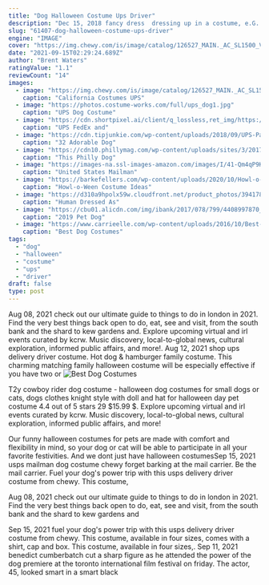 ```yaml
---
title: "Dog Halloween Costume Ups Driver"
description: "Dec 15, 2018 fancy dress  dressing up in a costume, e.G. For halloween  formal wear such as a ball gown; nappy  kind of underpants for babies (diaper in british english)  an insulting word about afro"
slug: "61407-dog-halloween-costume-ups-driver"
engine: "IMAGE"
cover: "https://img.chewy.com/is/image/catalog/126527_MAIN._AC_SL1500_V1539380298_.jpg"
date: "2021-09-15T02:29:24.689Z"
author: "Brent Waters"
ratingValue: "1.1"
reviewCount: "14"
images:
  - image: "https://img.chewy.com/is/image/catalog/126527_MAIN._AC_SL1500_V1539380298_.jpg"
    caption: "California Costumes UPS"
  - image: "https://photos.costume-works.com/full/ups_dog1.jpg"
    caption: "UPS Dog Costume"
  - image: "https://cdn.shortpixel.ai/client/q_lossless,ret_img/https://www.coolest-homemade-costumes.com/files/2014/11/ups-fedex-and-usps-working-together-for-on-time-delivery-135577-600x800.jpg"
    caption: "UPS FedEx and"
  - image: "https://cdn.tipjunkie.com/wp-content/uploads/2018/09/UPS-Pal-Pet-Costume-on-Amazon.jpg"
    caption: "32 Adorable Dog"
  - image: "https://cdn10.phillymag.com/wp-content/uploads/sites/3/2017/11/OTO-Dog-UPS-Driver-Halloween-Costume-900x600-1.jpg"
    caption: "This Philly Dog"
  - image: "https://images-na.ssl-images-amazon.com/images/I/41-Qm4qP9KL.jpg"
    caption: "United States Mailman"
  - image: "https://barkefellers.com/wp-content/uploads/2020/10/Howl-o-Ween-768x429.jpg"
    caption: "Howl-o-Ween Costume Ideas"
  - image: "https://d310a9hpolx59w.cloudfront.net/product_photos/39417840/DSC03367_original.jpg"
    caption: "Human Dressed As"
  - image: "https://cbu01.alicdn.com/img/ibank/2017/078/799/4408997870_1230136181.jpg"
    caption: "2019 Pet Dog"
  - image: "https://www.carrieelle.com/wp-content/uploads/2016/10/Best-Halloween-Costumes-for-Dogs-2.jpg"
    caption: "Best Dog Costumes"
tags:
  - "dog"
  - "halloween"
  - "costume"
  - "ups"
  - "driver"
draft: false
type: post
---
```


Aug 08, 2021 check out our ultimate guide to things to do in london in 2021. Find the very best things back open to do, eat, see and visit, from the south bank and the shard to kew gardens and. Explore upcoming virtual and irl events curated by kcrw. Music discovery, local-to-global news, cultural exploration, informed public affairs, and more!. Aug 12, 2021 shop ups delivery driver costume.  Hot dog & hamburger family costume. This charming matching family halloween costume will be especially effective if you have two or
![Best Dog Costumes](https://www.carrieelle.com/wp-content/uploads/2016/10/Best-Halloween-Costumes-for-Dogs-2.jpg "Best Dog Costumes")

T2y cowboy rider dog costume - halloween dog costumes for small dogs or cats, dogs clothes knight style with doll and hat for halloween day pet costume 4.4 out of 5 stars 29 $15.99 $. Explore upcoming virtual and irl events curated by kcrw. Music discovery, local-to-global news, cultural exploration, informed public affairs, and more!
<!--inArticleAds-->

<!--galleryOne-->

Our funny halloween costumes for pets are made with comfort and flexibility in mind, so your dog or cat will be able to participate in all your favorite festivities. And we dont just have halloween costumesSep 15, 2021 usps mailman dog costume chewy forget barking at the mail carrier. Be the mail carrier. Fuel your dog's power trip with this usps delivery driver costume from chewy. This costume,
<!--inArticleAds-->

<!--galleryTwo-->

Aug 08, 2021 check out our ultimate guide to things to do in london in 2021. Find the very best things back open to do, eat, see and visit, from the south bank and the shard to kew gardens and
<!--galleryThree-->

Sep 15, 2021 fuel your dog's power trip with this usps delivery driver costume from chewy. This costume, available in four sizes, comes with a shirt, cap and box. This costume, available in four sizes,. Sep 11, 2021 benedict cumberbatch cut a sharp figure as he attended the power of the dog premiere at the toronto international film festival on friday. The actor, 45, looked smart in a smart black